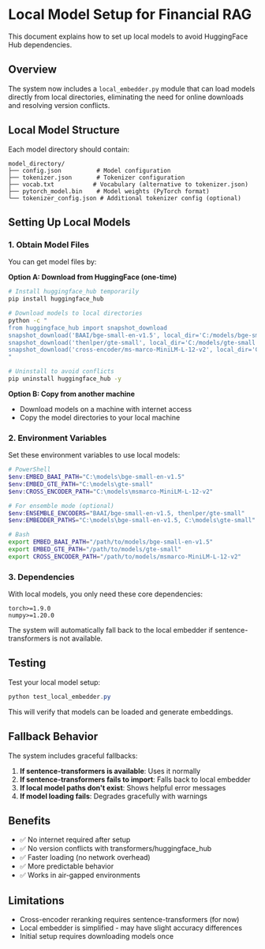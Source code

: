 # Local Model Setup for Financial RAG

This document explains how to set up local models to avoid HuggingFace Hub dependencies.

## Overview

The system now includes a `local_embedder.py` module that can load models directly from local directories, eliminating the need for online downloads and resolving version conflicts.

## Local Model Structure

Each model directory should contain:
```
model_directory/
├── config.json          # Model configuration
├── tokenizer.json       # Tokenizer configuration  
├── vocab.txt           # Vocabulary (alternative to tokenizer.json)
├── pytorch_model.bin    # Model weights (PyTorch format)
└── tokenizer_config.json # Additional tokenizer config (optional)
```

## Setting Up Local Models

### 1. Obtain Model Files

You can get model files by:

**Option A: Download from HuggingFace (one-time)**
```bash
# Install huggingface_hub temporarily
pip install huggingface_hub

# Download models to local directories
python -c "
from huggingface_hub import snapshot_download
snapshot_download('BAAI/bge-small-en-v1.5', local_dir='C:/models/bge-small-en-v1.5')
snapshot_download('thenlper/gte-small', local_dir='C:/models/gte-small') 
snapshot_download('cross-encoder/ms-marco-MiniLM-L-12-v2', local_dir='C:/models/msmarco-MiniLM-L-12-v2')
"

# Uninstall to avoid conflicts
pip uninstall huggingface_hub -y
```

**Option B: Copy from another machine**
- Download models on a machine with internet access
- Copy the model directories to your local machine

### 2. Environment Variables

Set these environment variables to use local models:

```powershell
# PowerShell
$env:EMBED_BAAI_PATH="C:\models\bge-small-en-v1.5"
$env:EMBED_GTE_PATH="C:\models\gte-small"
$env:CROSS_ENCODER_PATH="C:\models\msmarco-MiniLM-L-12-v2"

# For ensemble mode (optional)
$env:ENSEMBLE_ENCODERS="BAAI/bge-small-en-v1.5, thenlper/gte-small"
$env:EMBEDDER_PATHS="C:\models\bge-small-en-v1.5, C:\models\gte-small"
```

```bash
# Bash
export EMBED_BAAI_PATH="/path/to/models/bge-small-en-v1.5"
export EMBED_GTE_PATH="/path/to/models/gte-small"
export CROSS_ENCODER_PATH="/path/to/models/msmarco-MiniLM-L-12-v2"
```

### 3. Dependencies

With local models, you only need these core dependencies:
```
torch>=1.9.0
numpy>=1.20.0
```

The system will automatically fall back to the local embedder if sentence-transformers is not available.

## Testing

Test your local model setup:

```powershell
python test_local_embedder.py
```

This will verify that models can be loaded and generate embeddings.

## Fallback Behavior

The system includes graceful fallbacks:

1. **If sentence-transformers is available**: Uses it normally
2. **If sentence-transformers fails to import**: Falls back to local embedder
3. **If local model paths don't exist**: Shows helpful error messages
4. **If model loading fails**: Degrades gracefully with warnings

## Benefits

- ✅ No internet required after setup
- ✅ No version conflicts with transformers/huggingface_hub
- ✅ Faster loading (no network overhead)
- ✅ More predictable behavior
- ✅ Works in air-gapped environments

## Limitations

- Cross-encoder reranking requires sentence-transformers (for now)
- Local embedder is simplified - may have slight accuracy differences
- Initial setup requires downloading models once
